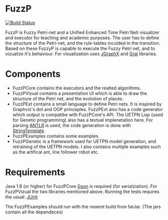 # FuzzP
[![Build Status](https://travis-ci.org/AttilaOrs/FuzzP.svg?branch=master)](https://travis-ci.org/AttilaOrs/FuzzP)

FuzzP is Fuzzy Petri-net and a Unified Enhanced Time Petri Neti visualizer and executor for teaching and academic purposes. The user has to define the structure of the Petri-net, and the rule-tables inculded in the transition. Based on these FuzzyP is capable to  execute the Fuzzy Petri net, and to vizualize it's behaviour.
For visualization  uses [JGraphX](https://github.com/jgraph/jgraphx) and [Gral](https://github.com/eseifert/gral) libraries. 

# Components
* FuzzPCore contains the executors and the realted algorithms.
* FuzzPVizual contains a presentation UI which is able to draw the structure of the Petri net, and the evolution of places.
* FuzzPExt contains a small language to define Petri nets. It is inspired by Graphviz's dot and OOP princeples. FuzzPExt also has a code generator which output is compatibe with FuzzPCore's API. The UETPN Lisp (used for Genetic programming)  also has a textual implenetation here. For parsing [ANTLR](http://www.antlr.org/) is used, the code generation is done with [StringTemplate](http://www.stringtemplate.org/).
* FuzzPExamples  contains some examples.
* FuzzPGenetic is a framework used for UETPN model generation, and retraining of the UETPN models. I also contains multiple examples such as the artifical ant, line follower robot etc.

# Requirements
Java 1.8 (or higher) for FuzzPCore [Gson](https://github.com/google/gson) is required (for serialziation). For FuzzPVizual the two libraries mentioned above. Running the tests requires the usual: [JUnit](http://junit.org/junit4/)

The FuzzPExamples should run with the newest build from fatJar. (The jars contain all the dependeces)
